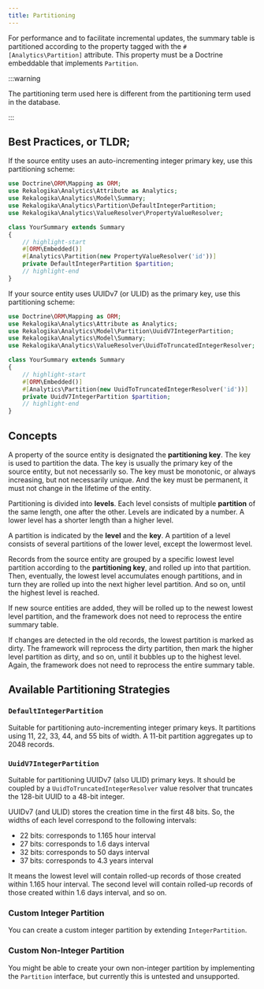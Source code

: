 ```yaml
---
title: Partitioning
---
```


For performance and to facilitate incremental updates, the summary table is
partitioned according to the property tagged with the `#[Analytics\Partition]`
attribute. This property must be a Doctrine embeddable that implements
`Partition`.

:::warning

The partitioning term used here is different from the partitioning term used in
the database.

:::

## Best Practices, or TLDR;

If the source entity uses an auto-incrementing integer primary key, use this
partitioning scheme:

```php
use Doctrine\ORM\Mapping as ORM;
use Rekalogika\Analytics\Attribute as Analytics;
use Rekalogika\Analytics\Model\Summary;
use Rekalogika\Analytics\Partition\DefaultIntegerPartition;
use Rekalogika\Analytics\ValueResolver\PropertyValueResolver;

class YourSummary extends Summary
{
    // highlight-start
    #[ORM\Embedded()]
    #[Analytics\Partition(new PropertyValueResolver('id'))]
    private DefaultIntegerPartition $partition;
    // highlight-end
}
```

If your source entity uses UUIDv7 (or ULID) as the primary key, use this
partitioning scheme:

```php
use Doctrine\ORM\Mapping as ORM;
use Rekalogika\Analytics\Attribute as Analytics;
use Rekalogika\Analytics\Model\Partition\UuidV7IntegerPartition;
use Rekalogika\Analytics\Model\Summary;
use Rekalogika\Analytics\ValueResolver\UuidToTruncatedIntegerResolver;

class YourSummary extends Summary
{
    // highlight-start
    #[ORM\Embedded()]
    #[Analytics\Partition(new UuidToTruncatedIntegerResolver('id'))]
    private UuidV7IntegerPartition $partition;
    // highlight-end
}
```

## Concepts

A property of the source entity is designated the **partitioning key**. The key
is used to partition the data. The key is usually the primary key of the source
entity, but not necessarily so. The key must be monotonic, or always increasing,
but not necessarily unique. And the key must be permanent, it must not change in
the lifetime of the entity.

Partitioning is divided into **levels**. Each level consists of multiple
**partition** of the same length, one after the other. Levels are indicated by a
number. A lower level has a shorter length than a higher level.

A partition is indicated by the **level** and the **key**. A partition of a
level consists of several partitions of the lower level, except the lowermost
level.

Records from the source entity are grouped by a specific lowest level partition
according to the **partitioning key**, and rolled up into that partition. Then,
eventually, the lowest level accumulates enough partitions, and in turn they are
rolled up into the next higher level partition. And so on, until the highest
level is reached.

If new source entities are added, they will be rolled up to the newest lowest
level partition, and the framework does not need to reprocess the entire summary
table.

If changes are detected in the old records, the lowest partition is marked as
dirty. The framework will reprocess the dirty partition, then mark the higher
level partition as dirty, and so on, until it bubbles up to the highest level.
Again, the framework does not need to reprocess the entire summary table.

## Available Partitioning Strategies

### `DefaultIntegerPartition`

Suitable for partitioning auto-incrementing integer primary keys. It partitions
using 11, 22, 33, 44, and 55 bits of width. A 11-bit partition aggregates up to
2048 records.

### `UuidV7IntegerPartition`

Suitable for partitioning UUIDv7 (also ULID) primary keys. It should be coupled
by a `UuidToTruncatedIntegerResolver` value resolver that truncates the 128-bit
UUID to a 48-bit integer.

UUIDv7 (and ULID) stores the creation time in the first 48 bits. So, the widths
of each level correspond to the following intervals:

- 22 bits: corresponds to 1.165 hour interval
- 27 bits: corresponds to 1.6 days interval
- 32 bits: corresponds to 50 days interval
- 37 bits: corresponds to 4.3 years interval

It means the lowest level will contain rolled-up records of those created within
1.165 hour interval. The second level will contain rolled-up records of those
created within 1.6 days interval, and so on.

### Custom Integer Partition

You can create a custom integer partition by extending `IntegerPartition`.

### Custom Non-Integer Partition

You might be able to create your own non-integer partition by implementing the
`Partition` interface, but currently this is untested and unsupported.

